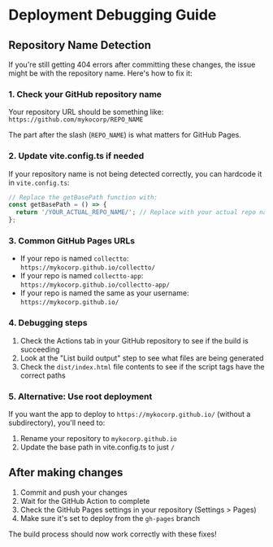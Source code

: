 # Deployment Debugging Guide

## Repository Name Detection

If you're still getting 404 errors after committing these changes, the issue might be with the repository name. Here's how to fix it:

### 1. Check your GitHub repository name
Your repository URL should be something like: `https://github.com/mykocorp/REPO_NAME`

The part after the slash (`REPO_NAME`) is what matters for GitHub Pages.

### 2. Update vite.config.ts if needed
If your repository name is not being detected correctly, you can hardcode it in `vite.config.ts`:

```typescript
// Replace the getBasePath function with:
const getBasePath = () => {
  return '/YOUR_ACTUAL_REPO_NAME/'; // Replace with your actual repo name
};
```

### 3. Common GitHub Pages URLs
- If your repo is named `collectto`: `https://mykocorp.github.io/collectto/`
- If your repo is named `collectto-app`: `https://mykocorp.github.io/collectto-app/`
- If your repo is named the same as your username: `https://mykocorp.github.io/`

### 4. Debugging steps
1. Check the Actions tab in your GitHub repository to see if the build is succeeding
2. Look at the "List build output" step to see what files are being generated
3. Check the `dist/index.html` file contents to see if the script tags have the correct paths

### 5. Alternative: Use root deployment
If you want the app to deploy to `https://mykocorp.github.io/` (without a subdirectory), you'll need to:
1. Rename your repository to `mykocorp.github.io`
2. Update the base path in vite.config.ts to just `/`

## After making changes
1. Commit and push your changes
2. Wait for the GitHub Action to complete
3. Check the GitHub Pages settings in your repository (Settings > Pages)
4. Make sure it's set to deploy from the `gh-pages` branch

The build process should now work correctly with these fixes!